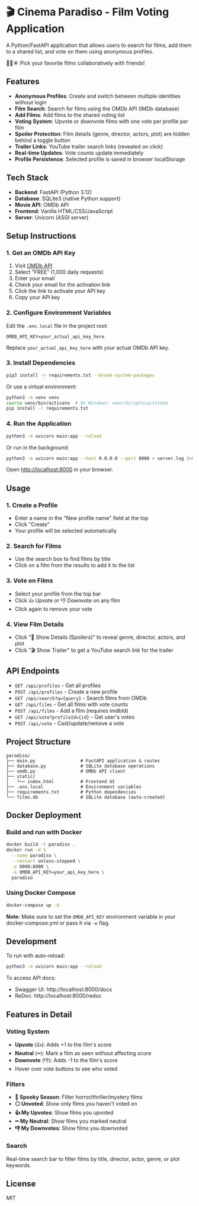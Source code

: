 # 🎬 Cinema Paradiso - Film Voting Application

A Python/FastAPI application that allows users to search for films, add them to a shared list, and vote on them using anonymous profiles.

🍕🍹☀️ Pick your favorite films collaboratively with friends!

## Features

- **Anonymous Profiles**: Create and switch between multiple identities without login
- **Film Search**: Search for films using the OMDb API (IMDb database)
- **Add Films**: Add films to the shared voting list
- **Voting System**: Upvote or downvote films with one vote per profile per film
- **Spoiler Protection**: Film details (genre, director, actors, plot) are hidden behind a toggle button
- **Trailer Links**: YouTube trailer search links (revealed on click)
- **Real-time Updates**: Vote counts update immediately
- **Profile Persistence**: Selected profile is saved in browser localStorage

## Tech Stack

- **Backend**: FastAPI (Python 3.12)
- **Database**: SQLite3 (native Python support)
- **Movie API**: OMDb API
- **Frontend**: Vanilla HTML/CSS/JavaScript
- **Server**: Uvicorn (ASGI server)

## Setup Instructions

### 1. Get an OMDb API Key

1. Visit [OMDb API](https://www.omdbapi.com/apikey.aspx)
2. Select "FREE" (1,000 daily requests)
3. Enter your email
4. Check your email for the activation link
5. Click the link to activate your API key
6. Copy your API key

### 2. Configure Environment Variables

Edit the `.env.local` file in the project root:

```env
OMDB_API_KEY=your_actual_api_key_here
```

Replace `your_actual_api_key_here` with your actual OMDb API key.

### 3. Install Dependencies

```bash
pip3 install -r requirements.txt --break-system-packages
```

Or use a virtual environment:

```bash
python3 -m venv venv
source venv/bin/activate  # On Windows: venv\Scripts\activate
pip install -r requirements.txt
```

### 4. Run the Application

```bash
python3 -m uvicorn main:app --reload
```

Or run in the background:

```bash
python3 -m uvicorn main:app --host 0.0.0.0 --port 8000 > server.log 2>&1 &
```

Open [http://localhost:8000](http://localhost:8000) in your browser.

## Usage

### 1. Create a Profile

- Enter a name in the "New profile name" field at the top
- Click "Create"
- Your profile will be selected automatically

### 2. Search for Films

- Use the search box to find films by title
- Click on a film from the results to add it to the list

### 3. Vote on Films

- Select your profile from the top bar
- Click 👍 Upvote or 👎 Downvote on any film
- Click again to remove your vote

### 4. View Film Details

- Click "🔽 Show Details (Spoilers)" to reveal genre, director, actors, and plot
- Click "🎬 Show Trailer" to get a YouTube search link for the trailer

## API Endpoints

- `GET /api/profiles` - Get all profiles
- `POST /api/profiles` - Create a new profile
- `GET /api/search?q={query}` - Search films from OMDb
- `GET /api/films` - Get all films with vote counts
- `POST /api/films` - Add a film (requires imdbId)
- `GET /api/vote?profileId={id}` - Get user's votes
- `POST /api/vote` - Cast/update/remove a vote

## Project Structure

```
paradiso/
├── main.py                 # FastAPI application & routes
├── database.py             # SQLite database operations
├── omdb.py                 # OMDb API client
├── static/
│   └── index.html          # Frontend UI
├── .env.local              # Environment variables
├── requirements.txt        # Python dependencies
└── films.db                # SQLite database (auto-created)
```

## Docker Deployment

### Build and run with Docker

```bash
docker build -t paradiso .
docker run -d \
  --name paradiso \
  --restart unless-stopped \
  -p 8000:8000 \
  -e OMDB_API_KEY=your_api_key_here \
  paradiso
```

### Using Docker Compose

```bash
docker-compose up -d
```

**Note:** Make sure to set the `OMDB_API_KEY` environment variable in your docker-compose.yml or pass it via `-e` flag.

## Development

To run with auto-reload:

```bash
python3 -m uvicorn main:app --reload
```

To access API docs:
- Swagger UI: http://localhost:8000/docs
- ReDoc: http://localhost:8000/redoc

## Features in Detail

### Voting System
- **Upvote** (👍): Adds +1 to the film's score
- **Neutral** (➖): Mark a film as seen without affecting score
- **Downvote** (👎): Adds -1 to the film's score
- Hover over vote buttons to see who voted

### Filters
- **🎃 Spooky Season**: Filter horror/thriller/mystery films
- **⚪ Unvoted**: Show only films you haven't voted on
- **👍 My Upvotes**: Show films you upvoted
- **➖ My Neutral**: Show films you marked neutral
- **👎 My Downvotes**: Show films you downvoted

### Search
Real-time search bar to filter films by title, director, actor, genre, or plot keywords.

## License

MIT

